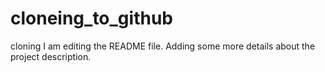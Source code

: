 # cloneing_to_github
cloning 
I am editing the README file. Adding some more details about the project description.
